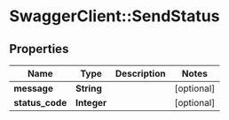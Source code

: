 # SwaggerClient::SendStatus

## Properties
Name | Type | Description | Notes
------------ | ------------- | ------------- | -------------
**message** | **String** |  | [optional] 
**status_code** | **Integer** |  | [optional] 


